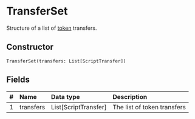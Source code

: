 # TransferSet

Structure of a list of [token](/blockchain/token.md) transfers.

## Constructor

``` ride
TransferSet(transfers: List[ScriptTransfer])
```

## Fields

|   #   | Name | Data type | Description |
| :--- | :--- | :--- | :--- |
| 1 | transfers | List[ScriptTransfer] | The list of token transfers |
